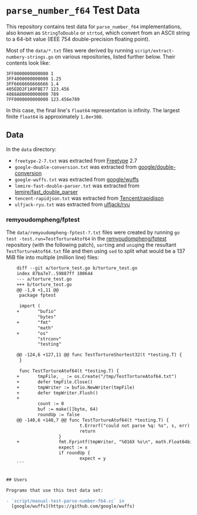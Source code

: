 # `parse_number_f64` Test Data

This repository contains test data for `parse_number_f64` implementations, also
known as `StringToDouble` or `strtod`, which convert from an ASCII string to a
64-bit value (IEEE 754 double-precision floating point).

Most of the `data/*.txt` files were derived by running
`script/extract-numbery-strings.go` on various repositories, listed further
below. Their contents look like:

    3FF0000000000000 1
    3FF4000000000000 1.25
    3FF6666666666666 1.4
    405EDD2F1A9FBE77 123.456
    4088A80000000000 789
    7FF0000000000000 123.456e789

In this case, the final line's `float64` representation is infinity. The
largest finite `float64` is approximately `1.8e+308`.


## Data

In the `data` directory:

- `freetype-2-7.txt` was extracted from [Freetype](https://www.freetype.org/)
  2.7
- `google-double-conversion.txt` was extracted from
  [google/double-conversion](https://github.com/google/double-conversion)
- `google-wuffs.txt` was extracted from
  [google/wuffs](https://github.com/google/wuffs)
- `lemire-fast-double-parser.txt` was extracted from
  [lemire/fast\_double\_parser](https://github.com/lemire/fast_double_parser)
- `tencent-rapidjson.txt` was extracted from
  [Tencent/rapidjson](https://github.com/Tencent/rapidjson)
- `ulfjack-ryu.txt` was extracted from
  [ulfjack/ryu](https://github.com/ulfjack/ryu)


### remyoudompheng/fptest

The `data/remyoudompheng-fptest-?.txt` files were created by running
`go test -test.run=TestTortureAtof64` in the
[remyoudompheng/fptest](https://github.com/remyoudompheng/fptest) repository
(with the following patch), `sort`ing  and `uniq`ing the resultant
`TestTortureAtof64.txt` file and then using `sed` to split what would be a 137
MiB file into multiple (million line) files:

```diff
    diff --git a/torture_test.go b/torture_test.go
    index 87ba7e7..59887ff 100644
    --- a/torture_test.go
    +++ b/torture_test.go
    @@ -1,8 +1,11 @@
     package fptest

     import (
    +       "bufio"
            "bytes"
    +       "fmt"
            "math"
    +       "os"
            "strconv"
            "testing"

    @@ -124,6 +127,11 @@ func TestTortureShortest32(t *testing.T) {
     }

     func TestTortureAtof64(t *testing.T) {
    +       tmpFile, _ := os.Create("/tmp/TestTortureAtof64.txt")
    +       defer tmpFile.Close()
    +       tmpWriter := bufio.NewWriter(tmpFile)
    +       defer tmpWriter.Flush()
    +
            count := 0
            buf := make([]byte, 64)
            roundUp := false
    @@ -140,6 +148,7 @@ func TestTortureAtof64(t *testing.T) {
                            t.Errorf("could not parse %q: %s", s, err)
                            return
                    }
    +               fmt.Fprintf(tmpWriter, "%016X %s\n", math.Float64bits(z), s)
                    expect := x
                    if roundUp {
                            expect = y
    ```


## Users

Programs that use this test data set:

- `script/manual-test-parse-number-f64.cc` in
  [google/wuffs](https://github.com/google/wuffs)
